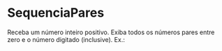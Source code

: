 # SequenciaPares
Receba um número inteiro positivo. Exiba todos os números pares entre zero e o número digitado (inclusive).  Ex.:
